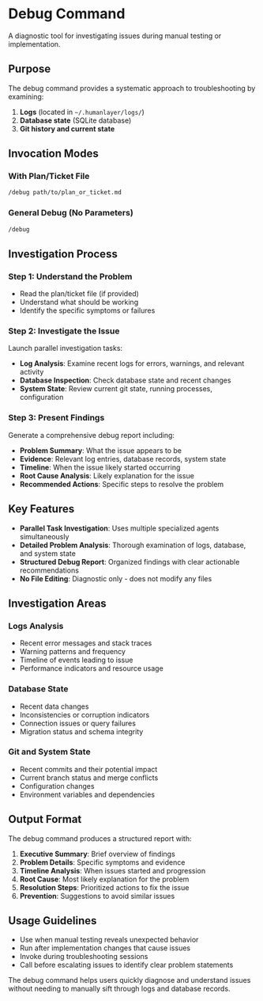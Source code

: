 # Debug Command

A diagnostic tool for investigating issues during manual testing or implementation.

## Purpose

The debug command provides a systematic approach to troubleshooting by examining:

1. **Logs** (located in `~/.humanlayer/logs/`)
2. **Database state** (SQLite database)
3. **Git history and current state**

## Invocation Modes

### With Plan/Ticket File
```bash
/debug path/to/plan_or_ticket.md
```

### General Debug (No Parameters)
```bash
/debug
```

## Investigation Process

### Step 1: Understand the Problem
- Read the plan/ticket file (if provided)
- Understand what should be working
- Identify the specific symptoms or failures

### Step 2: Investigate the Issue
Launch parallel investigation tasks:
- **Log Analysis**: Examine recent logs for errors, warnings, and relevant activity
- **Database Inspection**: Check database state and recent changes
- **System State**: Review current git state, running processes, configuration

### Step 3: Present Findings
Generate a comprehensive debug report including:
- **Problem Summary**: What the issue appears to be
- **Evidence**: Relevant log entries, database records, system state
- **Timeline**: When the issue likely started occurring
- **Root Cause Analysis**: Likely explanation for the issue
- **Recommended Actions**: Specific steps to resolve the problem

## Key Features

- **Parallel Task Investigation**: Uses multiple specialized agents simultaneously
- **Detailed Problem Analysis**: Thorough examination of logs, database, and system state  
- **Structured Debug Report**: Organized findings with clear actionable recommendations
- **No File Editing**: Diagnostic only - does not modify any files

## Investigation Areas

### Logs Analysis
- Recent error messages and stack traces
- Warning patterns and frequency
- Timeline of events leading to issue
- Performance indicators and resource usage

### Database State
- Recent data changes
- Inconsistencies or corruption indicators
- Connection issues or query failures
- Migration status and schema integrity

### Git and System State
- Recent commits and their potential impact
- Current branch status and merge conflicts
- Configuration changes
- Environment variables and dependencies

## Output Format

The debug command produces a structured report with:

1. **Executive Summary**: Brief overview of findings
2. **Problem Details**: Specific symptoms and evidence
3. **Timeline Analysis**: When issues started and progression
4. **Root Cause**: Most likely explanation for the problem
5. **Resolution Steps**: Prioritized actions to fix the issue
6. **Prevention**: Suggestions to avoid similar issues

## Usage Guidelines

- Use when manual testing reveals unexpected behavior
- Run after implementation changes that cause issues
- Invoke during troubleshooting sessions
- Call before escalating issues to identify clear problem statements

The debug command helps users quickly diagnose and understand issues without needing to manually sift through logs and database records.